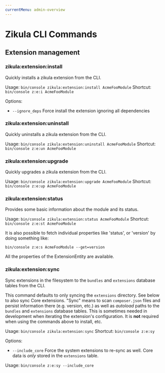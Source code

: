 ```yaml
---
currentMenu: admin-overview
---
```

# Zikula CLI Commands

## Extension management

### zikula:extension:install

Quickly installs a zikula extension from the CLI.

Usage: `bin/console zikula:extension:install AcmeFooModule`
Shortcut: `bin/console z:e:i AcmeFooModule`

Options:

- `--ignore_deps` Force install the extension ignoring all dependencies

### zikula:extension:uninstall

Quickly uninstalls a zikula extension from the CLI.

Usage: `bin/console zikula:extension:uninstall AcmeFooModule`
Shortcut: `bin/console z:e:un AcmeFooModule`

### zikula:extension:upgrade

Quickly upgrades a zikula extension from the CLI.

Usage: `bin/console zikula:extension:upgrade AcmeFooModule`
Shortcut: `bin/console z:e:up AcmeFooModule`

### zikula:extension:status

Provides some basic information about the module and its status.

Usage: `bin/console zikula:extension:status AcmeFooModule`
Shortcut: `bin/console z:e:st AcmeFooModule`

It is also possible to fetch individual properties like 'status', or 'version' 
by doing something like:

`bin/console z:e:s AcmeFooModule --get=version`

All the properties of the ExtensionEntity are available.

### zikula:extension:sync

Sync extensions in the filesystem to the `bundles` and `extensions` database tables from the CLI.

This command defaults to only syncing the `extensions` directory. See below to also sync Core extensions.
"Sync" means to scan `composer.json` files and persist information there (e.g. version, etc.) as well as *autoload* 
paths to the `bundles` and `extensions` database tables. This is sometimes needed in development when iterating the 
extension's configuration. It is **not** required when using the commands above to install, etc.

Usage: `bin/console zikula:extension:sync`
Shortcut: `bin/console z:e:sy`

Options:

- `--include_core` Force the system extensions to re-sync as well. Core data is _only_ stored in the `extensions` table.

Usage: `bin/console z:e:sy --include_core`
